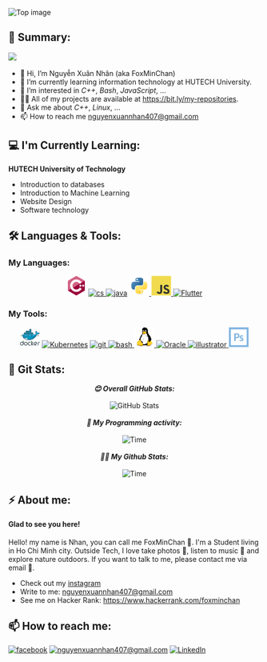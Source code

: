 ![Top image](https://i.imgur.com/yaeSOrM.png)
## 📝 Summary:

![](https://komarev.com/ghpvc/?username=foxminchan)

- 👋 Hi, I’m Nguyễn Xuân Nhân (aka FoxMinChan)
- 🌱 I’m currently learning information technology at HUTECH University.
- 👀 I’m interested in *C++*, *Bash*, *JavaScript*, ...
- 👨‍💻 All of my projects are available at https://bit.ly/my-repositories.
- 💬 Ask me about *C++*, *Linux*, ...
- 📫 How to reach me [nguyenxuannhan407@gmail.com](mailto:nguyenxuannhan407@gmail.com)

## 💻 I'm Currently Learning:

**HUTECH University of Technology**
- Introduction to databases
- Introduction to Machine Learning
- Website Design
- Software technology

## 🛠 Languages & Tools:

### **My Languages:**
<p align="center">
  <a href="https://www.w3schools.com/cpp/" target="_blank"> <img src="https://raw.githubusercontent.com/devicons/devicon/master/icons/cplusplus/cplusplus-original.svg" alt="cplusplus" width="40" height="40"/></a> 
    <a href="https://www.w3schools.com/cs/index.php" target="_blank"><img height="40" src="https://user-images.githubusercontent.com/56079798/124021285-942bd100-da15-11eb-82be-aca1c45c0a72.png" alt="cs"> </a>
  <a href="https://www.w3schools.com/java/default.asp" target="_blank"><img height="40" src="https://user-images.githubusercontent.com/56079798/124021629-f553a480-da15-11eb-974b-855baa232614.png" alt="java"></a>
  <a href="https://www.python.org" target="_blank"> <img src="https://raw.githubusercontent.com/devicons/devicon/master/icons/python/python-original.svg" alt="python" width="40" height="40"/> </a>
  <a href="https://developer.mozilla.org/en-US/docs/Web/JavaScript" target="_blank"> <img src="https://raw.githubusercontent.com/devicons/devicon/master/icons/javascript/javascript-original.svg" alt="javascript" width="40" height="40"/> </a>
  <a href="https://flutter.dev/" target="_blank"> <img height="40" src="https://user-images.githubusercontent.com/56079798/124063205-7b92d980-da5c-11eb-83a1-5135cfbc82a1.png" alt="Flutter"> </a>
  </p>
  
  ### **My Tools:** 
    
  <p align="center">
  <a href="https://www.docker.com/" target="_blank"><img height="40" src="https://raw.githubusercontent.com/devicons/devicon/master/icons/docker/docker-original-wordmark.svg" alt="docker"></a>
  <a href="https://kubernetes.io/vi/" target="_blank"><img height="40" src="https://user-images.githubusercontent.com/56079798/124019115-d7387500-da12-11eb-98ba-37d80da049c8.png" alt="Kubernetes"></a>
    <a href="https://git-scm.com/" target="_blank"> <img src="https://www.vectorlogo.zone/logos/git-scm/git-scm-icon.svg" alt="git" width="40" height="40"/> </a>
  <a href="https://www.gnu.org/software/bash/" target="_blank"><img height="40" src="https://user-images.githubusercontent.com/56079798/124020986-313a3a00-da15-11eb-8b56-84dd605ef17b.png" alt="bash"> </a>
  <a href="https://www.linux.org/" target="_blank"> <img src="https://raw.githubusercontent.com/devicons/devicon/master/icons/linux/linux-original.svg" alt="linux" width="40" height="40"/> </a>
    <a href="https://www.oracle.com/index.html" target="_blank"> <img src="https://user-images.githubusercontent.com/56079798/137628251-fe895a3d-a549-4b7d-a95c-41813dbabd34.png" alt="Oracle" width="40" height="40"/> </a>
  <a href="https://www.adobe.com/in/products/illustrator.html" target="_blank"> <img src="https://www.vectorlogo.zone/logos/adobe_illustrator/adobe_illustrator-icon.svg" alt="illustrator" width="40" height="40"/>
     <a href="https://www.photoshop.com/en" target="_blank"> <img src="https://raw.githubusercontent.com/devicons/devicon/master/icons/photoshop/photoshop-line.svg" alt="photoshop" width="40" height="40"/> </a>
</p>  

## 👀 Git Stats:

<div>
  <p align="center">
  <b><em>😊 Overall GitHub Stats:</em></b> <br/><br/>
    <img src="https://github-readme-streak-stats.herokuapp.com/?user=foxminchan" alt="GitHub Stats" /> <br/><br/>
  <b><em>📕 My Programming activity:</em></b> <br/><br/>
    <img src="https://github-readme-stats.vercel.app/api/top-langs/?username=foxminchan&layout=compact" alt="Time" /><br/></br>
   <b><em>🧑‍💻 My Github Stats:</em></b> <br/><br/>
    <img src="https://github-readme-stats.vercel.app/api?username=foxminchan&theme=buefy&show_icons=true" alt="Time" />
  </p>
</div>

## ⚡ About me:

#### Glad to see you here!

Hello! my name is Nhan, you can call me FoxMinChan 🦊. I'm a Student living in Ho Chi Minh city. Outside Tech, I love take photos 📸, listen to music 🎼 and explore nature outdoors. If you want to talk to me, please contact me via email 📧.
- Check out my [instagram](https://www.instagram.com/foxminchan/)
- Write to me: [nguyenxuannhan407@gmail.com](mailto:nguyenxuannhan407@gmail.com)
- See me on Hacker Rank: https://www.hackerrank.com/foxminchan
## 📫 How to reach me:

<a href="https://www.facebook.com/FoxMinChan/" target="blank"><img src="https://img.shields.io/badge/Facebook-1877F2?style=for-the-badge&logo=facebook&logoColor=white" alt="facebook"/></a>
<a href="mailto:nguyenxuannhan407@gmail.com">![nguyenxuannhan407@gmail.com](https://img.shields.io/badge/Gmail-D14836?style=for-the-badge&logo=gmail&logoColor=white)</a>
<a href="https://www.linkedin.com/in/xu%C3%A2n-nh%C3%A2n-nguy%E1%BB%85n-73b23519b/">![LinkedIn](https://img.shields.io/badge/LinkedIn-0077B5?style=for-the-badge&logo=linkedin&logoColor=white)</a>
